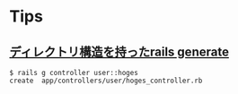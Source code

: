 # Tips
## [ディレクトリ構造を持ったrails generate](http://mikamisan.hatenablog.com/entry/2016/03/10/161715)
```
$ rails g controller user::hoges
create  app/controllers/user/hoges_controller.rb
```
